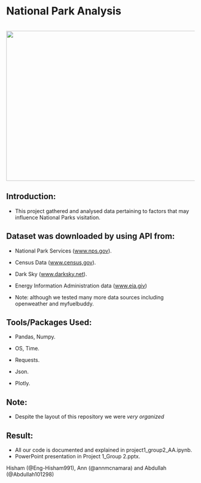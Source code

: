 # National Park Analysis
<br> 

<img src = "https://upload.wikimedia.org/wikipedia/commons/9/97/Logo_of_the_United_States_National_Park_Service.svg" width = 600 height= 400>


## Introduction:

 - This project gathered and analysed data pertaining to factors that may influence National Parks visitation.

## Dataset was downloaded by using API from: 

  - National Park Services (www.nps.gov).
  
  - Census Data (www.census,gov).                      
 
  - Dark Sky (www.darksky.net).
  
  - Energy Information Administration data (www.eia.giv)
  
  - Note: although we tested many more data sources including openweather and myfuelbuddy.

## Tools/Packages Used:

  - Pandas, Numpy.
  
  - OS, Time.
  
  - Requests.
  
  - Json.
  
  - Plotly. 

## Note:

  - Despite the layout of this repository we were _very organized_

## Result:

  - All our code is documented and explained in project1_group2_AA.ipynb.
  - PowerPoint presentation in Project 1_Group 2.pptx.

 Hisham (@Eng-Hisham991), Ann (@annmcnamara) and Abdullah (@Abdullah101298)



